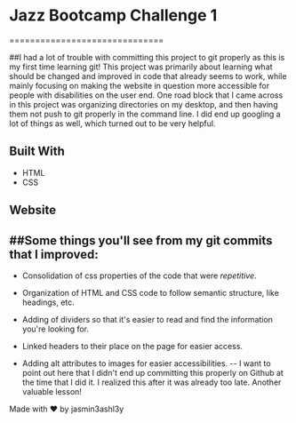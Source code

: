 # **Jazz Bootcamp Challenge 1**
==============================

##I had a lot of trouble with committing this project to git properly as this is my first time learning git! This project was primarily about learning what should be changed and improved in code that already seems to work, while mainly focusing on making the website in question more accessible for people with disabilities on the user end. One road block that I came across in this project was organizing directories on my desktop, and then having them not push to git properly in the command line. I did end up googling a lot of things as well, which turned out to be very helpful.

## Built With
* HTML
* CSS

## Website



##Some things you'll see from my git commits that I improved:
-----------------------------------------------------------

* Consolidation of css properties of the code that were _repetitive_.

* Organization of HTML and CSS code to follow semantic structure, like headings, etc.

* Adding of dividers so that it's easier to read and find the information you're looking for.

* Linked headers to their place on the page for easier access.

* Adding alt attributes to images for easier accessibilities. -- I want to point out here that I didn't end up committing this properly on Github at the time that I did it. I realized this after it was already too late. Another valuable lesson!


Made with ❤️ by jasmin3ashl3y
